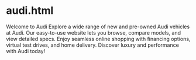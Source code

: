 # audi.html
Welcome to Audi  Explore a wide range of new and pre-owned Audi vehicles at Audi. Our easy-to-use website lets you browse, compare models, and view detailed specs. Enjoy seamless online shopping with financing options, virtual test drives, and home delivery. Discover luxury and performance with Audi today!
